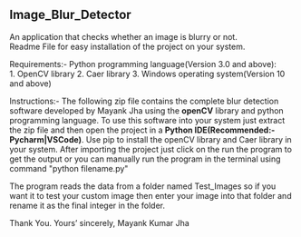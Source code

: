## Image_Blur_Detector
An application that checks whether an image is blurry or not. <br>
Readme File for easy installation of the project on your system.


Requirements:- Python programming language(Version 3.0 and above):<br>
                          1. OpenCV library
                          2. Caer library
                          3. Windows operating system(Version 10 and above)

Instructions:- The following zip file contains the complete blur detection software developed by Mayank Jha using the **openCV** library and python programming language. To use this software into your system just extract the zip file and then open the project in a **Python IDE(Recommended:-Pycharm|VSCode)**. Use pip to install the openCV library and Caer library in your system. After importing the project just click on the run the program to get the output or you can manually run the program in the terminal using command "python filename.py"

The program reads the data from a folder named Test_Images so if you want it to test your custom image then enter your image into that folder and rename it as the final integer in the folder.

Thank You.
Yours’ sincerely,
Mayank Kumar Jha
